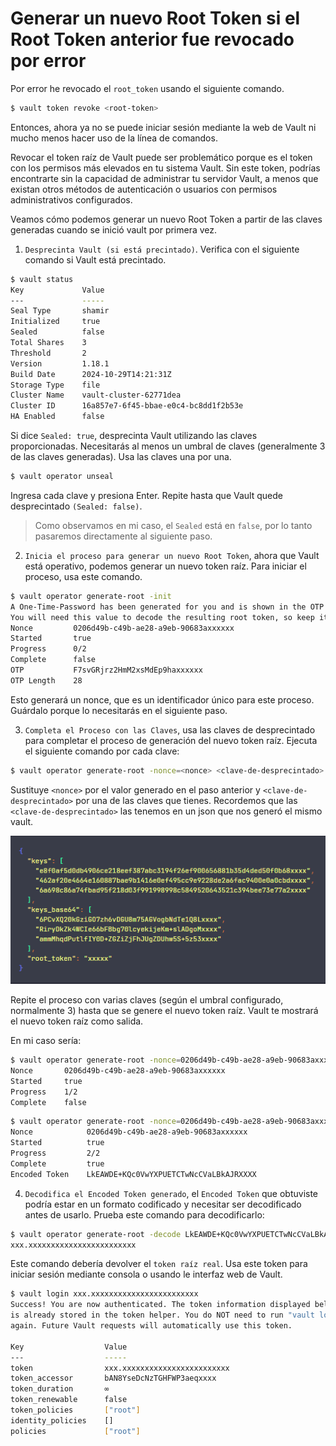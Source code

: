 # Generar un nuevo Root Token si el Root Token anterior fue revocado por error

Por error he revocado el `root_token` usando el siguiente comando.

````bash
$ vault token revoke <root-token> 
````

Entonces, ahora ya no se puede iniciar sesión mediante la web de Vault ni mucho menos hacer uso de la línea de comandos.

Revocar el token raíz de Vault puede ser problemático porque es el token con los permisos más elevados en tu sistema
Vault. Sin este token, podrías encontrarte sin la capacidad de administrar tu servidor Vault, a menos que existan otros
métodos de autenticación o usuarios con permisos administrativos configurados.

Veamos cómo podemos generar un nuevo Root Token a partir de las claves generadas cuando se inició vault por primera vez.

1. `Desprecinta Vault (si está precintado)`. Verifica con el siguiente comando si Vault está precintado.

````bash
$ vault status
Key             Value
---             -----
Seal Type       shamir
Initialized     true
Sealed          false
Total Shares    3
Threshold       2
Version         1.18.1
Build Date      2024-10-29T14:21:31Z
Storage Type    file
Cluster Name    vault-cluster-62771dea
Cluster ID      16a857e7-6f45-bbae-e0c4-bc8dd1f2b53e
HA Enabled      false
````

Si dice `Sealed: true`, desprecinta Vault utilizando las claves proporcionadas. Necesitarás al menos un umbral de
claves (generalmente 3 de las claves generadas). Usa las claves una por una.

````bash
$ vault operator unseal
````

Ingresa cada clave y presiona Enter. Repite hasta que Vault quede desprecintado `(Sealed: false)`.

> Como observamos en mi caso, el `Sealed` está en `false`, por lo tanto pasaremos directamente al siguiente paso.

2. `Inicia el proceso para generar un nuevo Root Token`, ahora que Vault está operativo, podemos generar un nuevo token
   raíz. Para iniciar el proceso, usa este comando.

````bash
$ vault operator generate-root -init
A One-Time-Password has been generated for you and is shown in the OTP field.
You will need this value to decode the resulting root token, so keep it safe.
Nonce         0206d49b-c49b-ae28-a9eb-90683axxxxxx
Started       true
Progress      0/2
Complete      false
OTP           F7svGRjrz2HmM2xsMdEp9haxxxxxx
OTP Length    28
````

Esto generará un nonce, que es un identificador único para este proceso. Guárdalo porque lo necesitarás en el siguiente
paso.

3. `Completa el Proceso con las Claves`, usa las claves de desprecintado para completar el proceso de generación del
   nuevo token raíz. Ejecuta el siguiente comando por cada clave:

````bash
$ vault operator generate-root -nonce=<nonce> <clave-de-desprecintado>
````

Sustituye `<nonce>` por el valor generado en el paso anterior y `<clave-de-desprecintado>` por una de las claves que
tienes. Recordemos que las `<clave-de-desprecintado>` las tenemos en un json que nos generó el mismo vault.

![01.png](assets/new-root-token/01.png)

Repite el proceso con varias claves (según el umbral configurado, normalmente 3) hasta que se genere el nuevo token
raíz. Vault te mostrará el nuevo token raíz como salida.

En mi caso sería:

````bash
$ vault operator generate-root -nonce=0206d49b-c49b-ae28-a9eb-90683axxxxxx e8f0af5d0db4906ce218eef387abc3194f26ef900656881b35d4ded50f0b68xxxx
Nonce       0206d49b-c49b-ae28-a9eb-90683axxxxxx
Started     true
Progress    1/2
Complete    false
````

````bash
$ vault operator generate-root -nonce=0206d49b-c49b-ae28-a9eb-90683axxxxxx 462af20e4664e160887bae9b1416e0ef495cc9e9228de2a6fac9400e0a0cbdxxxx
Nonce            0206d49b-c49b-ae28-a9eb-90683axxxxxx
Started          true
Progress         2/2
Complete         true
Encoded Token    LkEAWDE+KQc0VwYXPUETCTwNcCVaLBkAJRXXXX
````

4. `Decodifica el Encoded Token generado`, el `Encoded Token` que obtuviste podría estar en un formato codificado y
   necesitar ser decodificado antes de usarlo. Prueba este comando para decodificarlo:

````bash
$ vault operator generate-root -decode LkEAWDE+KQc0VwYXPUETCTwNcCVaLBkAJRXXXX -otp F7svGRjrz2HmM2xsMdEp9haxxxxxx
xxx.xxxxxxxxxxxxxxxxxxxxxxxx
````

Este comando debería devolver el `token raíz real`. Usa este token para iniciar sesión mediante consola o usando le
interfaz web de Vault.

````bash
$ vault login xxx.xxxxxxxxxxxxxxxxxxxxxxxx
Success! You are now authenticated. The token information displayed below
is already stored in the token helper. You do NOT need to run "vault login"
again. Future Vault requests will automatically use this token.

Key                  Value
---                  -----
token                xxx.xxxxxxxxxxxxxxxxxxxxxxxx
token_accessor       bAN8YseDcNzTGHFWP3aeqxxxx
token_duration       ∞
token_renewable      false
token_policies       ["root"]
identity_policies    []
policies             ["root"]
````
